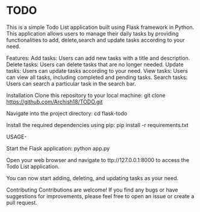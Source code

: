 # TODO
This is a simple Todo List application built using Flask framework in Python. This application allows users to manage their daily tasks by providing functionalities to add, delete,search and update tasks according to your need.

Features:
Add tasks: Users can add new tasks with a title and description.
Delete tasks: Users can delete tasks that are no longer needed.
Update tasks: Users can update tasks according to your need.
View tasks: Users can view all tasks, including completed and pending tasks.
Search tasks: Users can search a particular task in the search bar.

Installation
Clone this repository to your local machine:
git clone https://github.com/Archish18/TODO.git

Navigate into the project directory:
cd flask-todo

Install the required dependencies using pip:
pip install -r requirements.txt

USAGE-

Start the Flask application:
python app.py

Open your web browser and navigate to ttp://127.0.0.1:8000 to access the Todo List application.

You can now start adding, deleting, and updating tasks as your need.

Contributing
Contributions are welcome! If you find any bugs or have suggestions for improvements, please feel free to open an issue or create a pull request.
